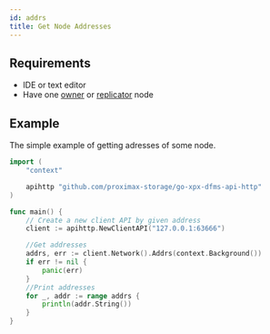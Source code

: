 ```yaml
---
id: addrs
title: Get Node Addresses
---
```


## Requirements

- IDE or text editor
- Have one [owner](../../roles/owner.md) or [replicator](../../roles/replicator.md) node

## Example

The simple example of getting adresses of some node.

```go
import (
    "context"

    apihttp "github.com/proximax-storage/go-xpx-dfms-api-http"
)

func main() {
    // Create a new client API by given address
    client := apihttp.NewClientAPI("127.0.0.1:63666")

    //Get addresses
    addrs, err := client.Network().Addrs(context.Background())
    if err != nil {
        panic(err)
    }
    //Print addresses
    for _, addr := range addrs {
        println(addr.String())
    }
}
```
